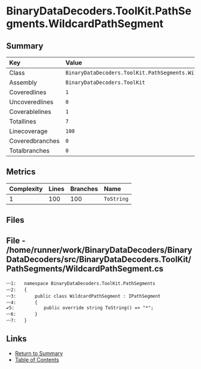 ﻿# BinaryDataDecoders.ToolKit.PathSegments.WildcardPathSegment

## Summary

| Key             | Value                                                         |
| :-------------- | :------------------------------------------------------------ |
| Class           | `BinaryDataDecoders.ToolKit.PathSegments.WildcardPathSegment` |
| Assembly        | `BinaryDataDecoders.ToolKit`                                  |
| Coveredlines    | `1`                                                           |
| Uncoveredlines  | `0`                                                           |
| Coverablelines  | `1`                                                           |
| Totallines      | `7`                                                           |
| Linecoverage    | `100`                                                         |
| Coveredbranches | `0`                                                           |
| Totalbranches   | `0`                                                           |

## Metrics

| Complexity | Lines | Branches | Name       |
| :--------- | :---- | :------- | :--------- |
| 1          | 100   | 100      | `ToString` |

## Files

## File - /home/runner/work/BinaryDataDecoders/BinaryDataDecoders/src/BinaryDataDecoders.ToolKit/PathSegments/WildcardPathSegment.cs

```CSharp
〰1:   namespace BinaryDataDecoders.ToolKit.PathSegments
〰2:   {
〰3:       public class WildcardPathSegment : IPathSegment
〰4:       {
✔5:           public override string ToString() => "*";
〰6:       }
〰7:   }
```

## Links

* [Return to Summary](Summary.md)
* [Table of Contents](../TOC.md)

